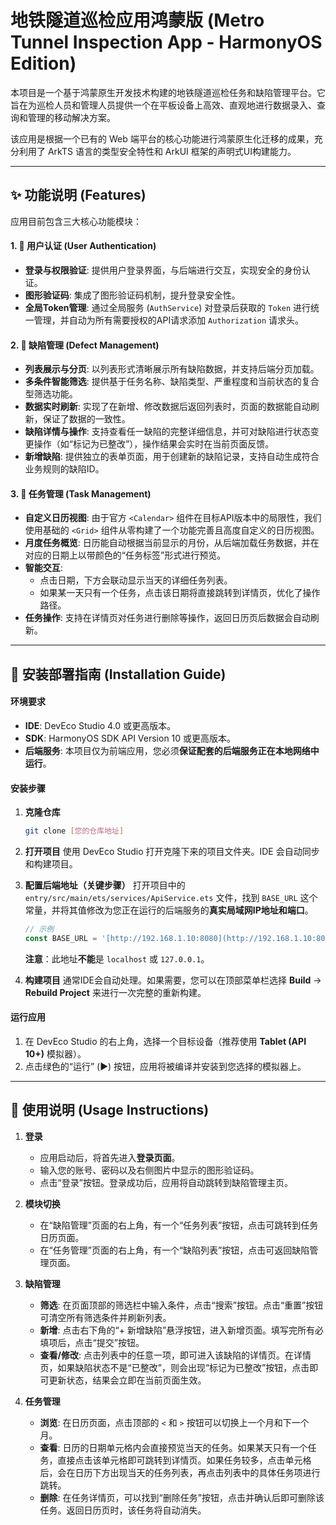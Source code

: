 # 地铁隧道巡检应用鸿蒙版 (Metro Tunnel Inspection App - HarmonyOS Edition)

本项目是一个基于鸿蒙原生开发技术构建的地铁隧道巡检任务和缺陷管理平台。它旨在为巡检人员和管理人员提供一个在平板设备上高效、直观地进行数据录入、查询和管理的移动解决方案。

该应用是根据一个已有的 Web 端平台的核心功能进行鸿蒙原生化迁移的成果，充分利用了 ArkTS 语言的类型安全特性和 ArkUI 框架的声明式UI构建能力。

---

## ✨ 功能说明 (Features)

应用目前包含三大核心功能模块：

#### 1. 👤 用户认证 (User Authentication)
- **登录与权限验证**: 提供用户登录界面，与后端进行交互，实现安全的身份认证。
- **图形验证码**: 集成了图形验证码机制，提升登录安全性。
- **全局Token管理**: 通过全局服务 (`AuthService`) 对登录后获取的 `Token` 进行统一管理，并自动为所有需要授权的API请求添加 `Authorization` 请求头。

#### 2. 🐛 缺陷管理 (Defect Management)
- **列表展示与分页**: 以列表形式清晰展示所有缺陷数据，并支持后端分页加载。
- **多条件智能筛选**: 提供基于任务名称、缺陷类型、严重程度和当前状态的复合型筛选功能。
- **数据实时刷新**: 实现了在新增、修改数据后返回列表时，页面的数据能自动刷新，保证了数据的一致性。
- **缺陷详情与操作**: 支持查看任一缺陷的完整详细信息，并可对缺陷进行状态变更操作（如“标记为已整改”），操作结果会实时在当前页面反馈。
- **新增缺陷**: 提供独立的表单页面，用于创建新的缺陷记录，支持自动生成符合业务规则的缺陷ID。

#### 3. 📅 任务管理 (Task Management)
- **自定义日历视图**: 由于官方 `<Calendar>` 组件在目标API版本中的局限性，我们使用基础的 `<Grid>` 组件从零构建了一个功能完善且高度自定义的日历视图。
- **月度任务概览**: 日历能自动根据当前显示的月份，从后端加载任务数据，并在对应的日期上以带颜色的“任务标签”形式进行预览。
- **智能交互**:
    - 点击日期，下方会联动显示当天的详细任务列表。
    - 如果某一天只有一个任务，点击该日期将直接跳转到详情页，优化了操作路径。
- **任务操作**: 支持在详情页对任务进行删除等操作，返回日历页后数据会自动刷新。

---

## 🚀 安装部署指南 (Installation Guide)

#### 环境要求
- **IDE**: DevEco Studio 4.0 或更高版本。
- **SDK**: HarmonyOS SDK API Version 10 或更高版本。
- **后端服务**: 本项目仅为前端应用，您必须**保证配套的后端服务正在本地网络中运行**。

#### 安装步骤
1.  **克隆仓库**
    ```bash
    git clone [您的仓库地址]
    ```

2.  **打开项目**
    使用 DevEco Studio 打开克隆下来的项目文件夹。IDE 会自动同步和构建项目。

3.  **配置后端地址（关键步骤）**
    打开项目中的 `entry/src/main/ets/services/ApiService.ets` 文件，找到 `BASE_URL` 这个常量，并将其值修改为您正在运行的后端服务的**真实局域网IP地址和端口**。
    ```typescript
    // 示例
    const BASE_URL = '[http://192.168.1.10:8080](http://192.168.1.10:8080)'; 
    ```
    **注意**：此地址**不能**是 `localhost` 或 `127.0.0.1`。

4.  **构建项目**
    通常IDE会自动处理。如果需要，您可以在顶部菜单栏选择 **Build** -> **Rebuild Project** 来进行一次完整的重新构建。

#### 运行应用
1.  在 DevEco Studio 的右上角，选择一个目标设备（推荐使用 **Tablet (API 10+)** 模拟器）。
2.  点击绿色的“运行” (▶️) 按钮，应用将被编译并安装到您选择的模拟器上。

---

## 📖 使用说明 (Usage Instructions)

1.  **登录**
    - 应用启动后，将首先进入**登录页面**。
    - 输入您的账号、密码以及右侧图片中显示的图形验证码。
    - 点击“登录”按钮。登录成功后，应用将自动跳转到缺陷管理主页。

2.  **模块切换**
    - 在“缺陷管理”页面的右上角，有一个“任务列表”按钮，点击可跳转到任务日历页面。
    - 在“任务管理”页面的右上角，有一个“缺陷列表”按钮，点击可返回缺陷管理页面。

3.  **缺陷管理**
    - **筛选**: 在页面顶部的筛选栏中输入条件，点击“搜索”按钮。点击“重置”按钮可清空所有筛选条件并刷新列表。
    - **新增**: 点击右下角的“+ 新增缺陷”悬浮按钮，进入新增页面。填写完所有必填项后，点击“提交”按钮。
    - **查看/修改**: 点击列表中的任意一项，即可进入该缺陷的详情页。在详情页，如果缺陷状态不是“已整改”，则会出现“标记为已整改”按钮，点击即可更新状态，结果会立即在当前页面生效。

4.  **任务管理**
    - **浏览**: 在日历页面，点击顶部的 `<` 和 `>` 按钮可以切换上一个月和下一个月。
    - **查看**: 日历的日期单元格内会直接预览当天的任务。如果某天只有一个任务，直接点击该单元格即可跳转到详情页。如果任务较多，点击单元格后，会在日历下方出现当天的任务列表，再点击列表中的具体任务项进行跳转。
    - **删除**: 在任务详情页，可以找到“删除任务”按钮，点击并确认后即可删除该任务。返回日历页时，该任务将自动消失。
